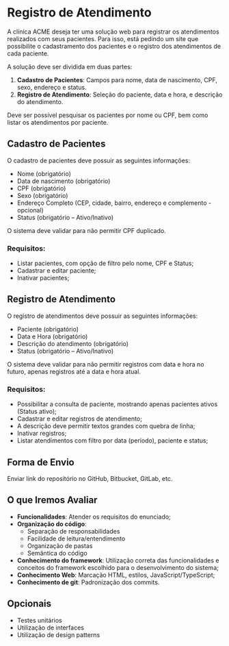 # Registro de Atendimento

A clínica ACME deseja ter uma solução web para registrar os atendimentos realizados com seus pacientes. Para isso, está pedindo um site que possibilite o cadastramento dos pacientes e o registro dos atendimentos de cada paciente.

A solução deve ser dividida em duas partes:

1. **Cadastro de Pacientes**: Campos para nome, data de nascimento, CPF, sexo, endereço e status.
2. **Registro de Atendimento**: Seleção do paciente, data e hora, e descrição do atendimento.

Deve ser possível pesquisar os pacientes por nome ou CPF, bem como listar os atendimentos por paciente.

## Cadastro de Pacientes

O cadastro de pacientes deve possuir as seguintes informações:

- Nome (obrigatório)
- Data de nascimento (obrigatório)
- CPF (obrigatório)
- Sexo (obrigatório)
- Endereço Completo (CEP, cidade, bairro, endereço e complemento - opcional)
- Status (obrigatório – Ativo/Inativo)

O sistema deve validar para não permitir CPF duplicado.

### Requisitos:

- Listar pacientes, com opção de filtro pelo nome, CPF e Status;
- Cadastrar e editar paciente;
- Inativar pacientes;

## Registro de Atendimento

O registro de atendimentos deve possuir as seguintes informações:

- Paciente (obrigatório)
- Data e Hora (obrigatório)
- Descrição do atendimento (obrigatório)
- Status (obrigatório – Ativo/Inativo)

O sistema deve validar para não permitir registros com data e hora no futuro, apenas registros até a data e hora atual.

### Requisitos:

- Possibilitar a consulta de paciente, mostrando apenas pacientes ativos (Status ativo);
- Cadastrar e editar registros de atendimento;
- A descrição deve permitir textos grandes com quebra de linha;
- Inativar registros;
- Listar atendimentos com filtro por data (período), paciente e status;

## Forma de Envio

Enviar link do repositório no GitHub, Bitbucket, GitLab, etc.

## O que Iremos Avaliar

- **Funcionalidades**: Atender os requisitos do enunciado;
- **Organização do código**:
  - Separação de responsabilidades
  - Facilidade de leitura/entendimento
  - Organização de pastas
  - Semântica do código
- **Conhecimento do framework**: Utilização correta das funcionalidades e conceitos do framework escolhido para o desenvolvimento do sistema;
- **Conhecimento Web**: Marcação HTML, estilos, JavaScript/TypeScript;
- **Conhecimento de git**: Padronização dos commits.

## Opcionais

- Testes unitários
- Utilização de interfaces
- Utilização de design patterns
